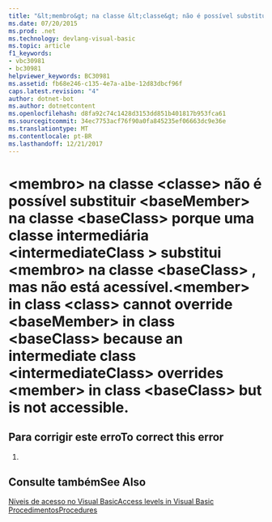 ```yaml
---
title: "&lt;membro&gt; na classe &lt;classe&gt; não é possível substituir &lt;baseMember&gt; na classe &lt;baseClass&gt; porque uma classe intermediária &lt;intermediateClass &gt; substitui &lt;membro&gt; na classe &lt;baseClass&gt; , mas não está acessível."
ms.date: 07/20/2015
ms.prod: .net
ms.technology: devlang-visual-basic
ms.topic: article
f1_keywords:
- vbc30981
- bc30981
helpviewer_keywords: BC30981
ms.assetid: fb68e246-c135-4e7a-a1be-12d83dbcf96f
caps.latest.revision: "4"
author: dotnet-bot
ms.author: dotnetcontent
ms.openlocfilehash: d8fa92c74c1428d3153dd851b401817b953fca61
ms.sourcegitcommit: 34ec7753acf76f90a0fa845235ef06663dc9e36e
ms.translationtype: MT
ms.contentlocale: pt-BR
ms.lasthandoff: 12/21/2017
---
```

# <a name="ltmembergt-in-class-ltclassgt-cannot-override-ltbasemembergt-in-class-ltbaseclassgt-because-an-intermediate-class-ltintermediateclassgt-overrides-ltmembergt-in-class-ltbaseclassgt-but-is-not-accessible"></a><span data-ttu-id="5b11e-102">&lt;membro&gt; na classe &lt;classe&gt; não é possível substituir &lt;baseMember&gt; na classe &lt;baseClass&gt; porque uma classe intermediária &lt;intermediateClass &gt; substitui &lt;membro&gt; na classe &lt;baseClass&gt; , mas não está acessível.</span><span class="sxs-lookup"><span data-stu-id="5b11e-102">&lt;member&gt; in class &lt;class&gt; cannot override &lt;baseMember&gt; in class &lt;baseClass&gt; because an intermediate class &lt;intermediateClass&gt; overrides &lt;member&gt; in class &lt;baseClass&gt; but is not accessible.</span></span>
## <a name="to-correct-this-error"></a><span data-ttu-id="5b11e-103">Para corrigir este erro</span><span class="sxs-lookup"><span data-stu-id="5b11e-103">To correct this error</span></span>  
  
1.  
  
## <a name="see-also"></a><span data-ttu-id="5b11e-104">Consulte também</span><span class="sxs-lookup"><span data-stu-id="5b11e-104">See Also</span></span>  
 [<span data-ttu-id="5b11e-105">Níveis de acesso no Visual Basic</span><span class="sxs-lookup"><span data-stu-id="5b11e-105">Access levels in Visual Basic</span></span>](../../visual-basic/programming-guide/language-features/declared-elements/access-levels.md)  
 [<span data-ttu-id="5b11e-106">Procedimentos</span><span class="sxs-lookup"><span data-stu-id="5b11e-106">Procedures</span></span>](../../visual-basic/programming-guide/language-features/procedures/index.md)  
 
